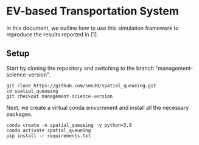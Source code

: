 # EV-based Transportation System

In this document, we outline how to use this simulation framework to reproduce the results reported in [1].

## Setup

Start by cloning the repository and switching to the branch "management-science-version".
```
git clone https://github.com/smv30/spatial_queueing.git
cd spatial_queueing
git checkout management-science-version
```
Next, we create a virtual conda enivornment and install all the necessary packages.
```
conda create -n spatial_queueing -y python=3.9
conda activate spatial_queueing
pip install -r requirements.txt
```
